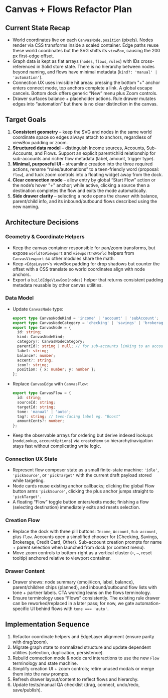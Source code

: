 # Canvas + Flows Refactor Plan

## Current State Recap
- World coordinates live on each `CanvasNode.position` (pixels). Nodes render via CSS transforms inside a scaled container. Edge paths reuse these world coordinates but the SVG shifts its `viewBox`, causing the 200 px first-edge offset.
- Graph data is kept as flat arrays (`nodes`, `flows`, `rules`) with IDs cross-referenced in Solid store state. There is no hierarchy between nodes beyond naming, and flows have minimal metadata (`kind?: 'manual' | 'automation'`).
- Connection UX uses invisible hit areas: pressing the bottom "+" anchor enters connect mode, top anchors complete a link. A global escape cancels. Bottom dock offers generic “New” menu plus Zoom controls.
- Drawer surfaces balance + placeholder actions. Rule drawer mutates edges into “automation” but there is no clear distinction in the canvas.

## Target Goals
1. **Consistent geometry** – keep the SVG and nodes in the same world coordinate space so edges always attach to anchors, regardless of viewBox padding or zoom.
2. **Structured data model** – distinguish Income sources, Accounts, Sub-Accounts, and Flows. Support an explicit parent/child relationship for sub-accounts and richer flow metadata (label, amount, trigger type).
3. **Minimal, purposeful UI** – streamline creation into the three required actions, rename “rules/automations” to a teen-friendly word (proposal: `flow`), and tuck zoom controls into a floating widget away from the dock.
4. **Clear connection mode** – allow entry by global “Start Flow” action or the node’s hover "+" anchor; while active, clicking a source then a destination completes the flow and exits the mode automatically.
5. **Side drawer clarity** – selecting a node opens the drawer with balance, parent/child info, and its inbound/outbound flows described using the new naming.

## Architecture Decisions
### Geometry & Coordinate Helpers
- Keep the canvas container responsible for pan/zoom transforms, but expose `worldToViewport` and `viewportToWorld` helpers from `CanvasViewport` so other modules share the math.
- Keep `<EdgeLayer>`’s viewBox padding for drop shadows but counter the offset with a CSS translate so world coordinates align with node anchors.
- Export a `buildEdgeViewBox(nodes)` helper that returns consistent padding metadata reusable by other canvas utilities.

### Data Model
- Update `CanvasNode` type:
  ```ts
  export type CanvasNodeKind = 'income' | 'account' | 'subAccount';
  export type CanvasNodeCategory = 'checking' | 'savings' | 'brokerage' | 'creditCard' | 'other';
  export type CanvasNode = {
    id: string;
    kind: CanvasNodeKind;
    category?: CanvasNodeCategory;
    parentId?: string | null; // for sub-accounts linking to an account
    label: string;
    balance?: number;
    accent?: string;
    icon?: string;
    position: { x: number; y: number };
  };
  ```
- Replace `CanvasEdge` with `CanvasFlow`:
  ```ts
  export type CanvasFlow = {
    id: string;
    sourceId: string;
    targetId: string;
    tone: 'manual' | 'auto';
    tag?: string; // teen-facing label eg. "Boost"
    amountCents?: number;
  };
  ```
- Keep the observable arrays for ordering but derive indexed lookups (`nodeLookup`, `accountOptions`) via `createMemo` so hierarchy/navigation stays fast without complicating write logic.

### Connection UX State
- Represent flow composer state as a small finite-state machine: `'idle'`, `'pickSource'`, or `'pickTarget'` with the current draft payload stored while targeting.
- Node cards reuse existing anchor callbacks; clicking the global Flow button arms `'pickSource'`, clicking the plus anchor jumps straight to `'pickTarget'`.
- A floating “Flow” toggle button enters/exits mode; finishing a flow (selecting destination) immediately exits and resets selection.

### Creation Flow
- Replace the dock with three pill buttons: `Income`, `Account`, `Sub-account`, plus `Flow`. Accounts open a simplified chooser for {Checking, Savings, Brokerage, Credit Card, Other}. Sub-account creation prompts for name + parent selection when launched from dock (or context menu).
- Move zoom controls to bottom-right as a vertical cluster (`+`, `–`, reset tooltip) anchored relative to viewport container.

### Drawer Content
- Drawer shows: node summary (emoji/icon, label, balance), parent/children chips (planned), and inbound/outbound flow lists with tone + partner labels. CTA wording leans on the flows terminology.
- Ensure terminology uses “Flows” consistently. The existing rule drawer can be reworked/replaced in a later pass; for now, we gate automation-specific UI behind flows with `tone === 'auto'`.

## Implementation Sequence
1. Refactor coordinate helpers and EdgeLayer alignment (ensure parity with drag/zoom).
2. Migrate graph state to normalized structure and update dependent utilities (selection, duplication, persistence).
3. Rebuild connection mode & node card interactions to use the new `Flow` terminology and state machine.
4. Simplify creation UI + zoom controls; retire unused modals or merge them into the new prompts.
5. Refresh drawer layout/content to reflect flows and hierarchy.
6. Update tests/manual QA checklist (drag, connect, undo/redo, save/publish).
